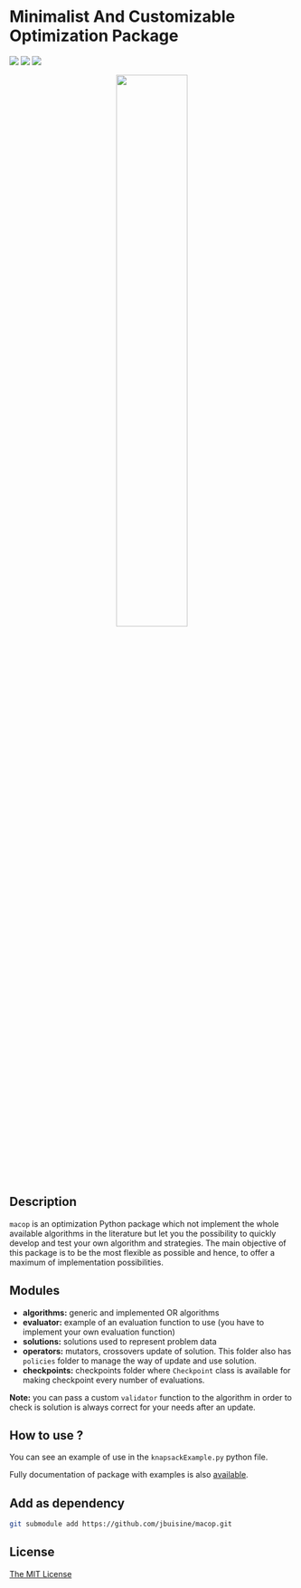 # Minimalist And Customizable Optimization Package

![](https://github.com/jbuisine/macop/workflows/build/badge.svg) ![](https://img.shields.io/pypi/v/macop) ![](https://img.shields.io/pypi/dm/macop)

<p align="center">
    <img src="https://github.com/jbuisine/macop/blob/master/logo_macop.png" alt="" width="50%">
</p>


## Description

`macop` is an optimization Python package which not implement the whole available algorithms in the literature but let you the possibility to quickly develop and test your own algorithm and strategies. The main objective of this package is to be the most flexible as possible and hence, to offer a maximum of implementation possibilities.

## Modules

- **algorithms:** generic and implemented OR algorithms
- **evaluator:** example of an evaluation function to use (you have to implement your own evaluation function)
- **solutions:** solutions used to represent problem data
- **operators:** mutators, crossovers update of solution. This folder also has `policies` folder to manage the way of update and use solution.
- **checkpoints:** checkpoints folder where `Checkpoint` class is available for making checkpoint every number of evaluations.
  
**Note:** you can pass a custom `validator` function to the algorithm in order to check is solution is always correct for your needs after an update.

## How to use ?

You can see an example of use in the `knapsackExample.py` python file.

Fully documentation of package with examples is also [available](https://jbuisine.github.io/macop). 

## Add as dependency

```bash
git submodule add https://github.com/jbuisine/macop.git
```

## License

[The MIT License](LICENSE)